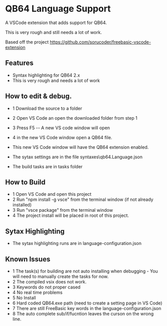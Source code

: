 # QB64 Language Support

A VSCode extension that adds support for QB64.

This is very rough and still needs a lot of work.

Based off the project https://github.com/sorucoder/freebasic-vscode-extension

## Features

* Syntax highlighting for QB64 2.x
* This is very rough and needs a lot of work

## How to edit & debug.

* 1 Download the source to a folder
* 2 Open VS Code an open the downloaded folder from step 1
* 3 Press F5 -- A new VS code window will open
* 4 in the new VS Code window open a QB64 file.
* This new VS Code window will have the QB64 extension enabled.

* The sytax settings are in the file syntaxes\qb64.Language.json
* The build tasks are in tasks folder

## How to Build
* 1 Open VS Code and open this project
* 2 Run "npm install -g vsce" from the terminal window (if not already installed)
* 3 Run "vsce package" from the terminal window
* 4 The project install will be placed in root of this project.

## Sytax Highlighting  
* The sytax highlighting runs are in language-configuration.json

## Known Issues
* 1 The task(s) for building are not auto installing when debugging - You will need to manually create the tasks for now.
* 2 The compiled vsix does not work.
* 3 Keywords do not proper cased
* 4 No real time problems
* 5 No Install
* 6 Hard coded QB64.exe path (need to create a setting page in VS Code)
* 7 There are still FreeBasic key words in the language-configuration.json
* 8 The auto complete sub/if/fucntion leaves the curson on the wrong line.
